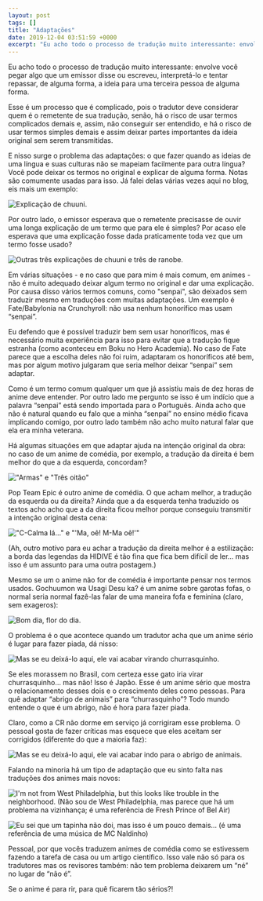 ```yaml
---
layout: post
tags: []
title: "Adaptações"
date: 2019-12-04 03:51:59 +0000
excerpt: "Eu acho todo o processo de tradução muito interessante: envolve você pegar algo que um emissor disse ou escreveu, interpretá-lo e tentar..."
---
```


Eu acho todo o processo de tradução muito interessante: envolve você pegar algo que um emissor disse ou escreveu, interpretá-lo e tentar repassar, de alguma forma, a ideia para uma terceira pessoa de alguma forma.

Esse é um processo que é complicado, pois o tradutor deve considerar quem é o remetente de sua tradução, senão, há o risco de usar termos complicados demais e, assim, não conseguir ser entendido, e há o risco de usar termos simples demais e assim deixar partes importantes da ideia original sem serem transmitidas.

E nisso surge o problema das adaptações: o que fazer quando as ideias de uma língua e suas culturas não se mapeiam facilmente para outra língua? Você pode deixar os termos no original e explicar de alguma forma. Notas são comumente usadas para isso. Já falei delas várias vezes aqui no blog, eis mais um exemplo:

![Explicação de chuuni.](https://i.imgur.com/6b16hWG.png)

Por outro lado, o emissor esperava que o remetente precisasse de ouvir uma longa explicação de um termo que para ele é simples? Por acaso ele esperava que uma explicação fosse dada praticamente toda vez que um termo fosse usado?

![Outras três explicações de chuuni e três de ranobe.](https://i.imgur.com/mj2UV5A.png)

Em várias situações - e no caso que para mim é mais comum, em animes - não é muito adequado deixar algum termo no original e dar uma explicação. Por causa disso vários termos comuns, como "senpai", são deixados sem traduzir mesmo em traduções com muitas adaptações. Um exemplo é Fate/Babylonia na Crunchyroll: não usa nenhum honorífico mas usam “senpai”.

Eu defendo que é possível traduzir bem sem usar honoríficos, mas é necessário muita experiência para isso para evitar que a tradução fique estranha (como aconteceu em Boku no Hero Academia). No caso de Fate parece que a escolha deles não foi ruim, adaptaram os honoríficos até bem, mas por algum motivo julgaram que seria melhor deixar “senpai” sem adaptar.

Como é um termo comum qualquer um que já assistiu mais de dez horas de anime deve entender. Por outro lado me pergunto se isso é um indício que a palavra “senpai” está sendo importada para o Português. Ainda acho que não é natural quando eu falo que a minha “senpai” no ensino médio ficava implicando comigo, por outro lado também não acho muito natural falar que ela era minha veterana.

Há algumas situações em que adaptar ajuda na intenção original da obra: no caso de um anime de comédia, por exemplo, a tradução da direita é bem melhor do que a da esquerda, concordam?

!["Armas" e "Três oitão"](https://i.imgur.com/mPzJUxV.png)

Pop Team Epic é outro anime de comédia. O que acham melhor, a tradução da esquerda ou da direita? Ainda que a da esquerda tenha traduzido os textos acho acho que a da direita ficou melhor porque conseguiu transmitir a intenção original desta cena:

!["C-Calma lá..." e "'Ma, oê! M-Ma oê!'"](https://i.imgur.com/FnsoYeo.png)

(Ah, outro motivo para eu achar a tradução da direita melhor é a estilização: a borda das legendas da HIDIVE é tão fina que fica bem difícil de ler… mas isso é um assunto para uma outra postagem.)

Mesmo se um o anime não for de comédia é importante pensar nos termos usados. Gochuumon wa Usagi Desu ka? é um anime sobre garotas fofas, o normal seria normal fazê-las falar de uma maneira fofa e feminina (claro, sem exageros):

![Bom dia, flor do dia.](https://i.imgur.com/vpvEfAh.png)

O problema é o que acontece quando um tradutor acha que um anime sério é lugar para fazer piada, dá nisso:

![Mas se eu deixá-lo aqui, ele vai acabar virando churrasquinho.](https://i.imgur.com/vTO776q.png)

Se eles morassem no Brasil, com certeza esse gato iria virar churrasquinho… mas não! Isso é Japão. Esse é um anime sério que mostra o relacionamento desses dois e o crescimento deles como pessoas. Para quê adaptar “abrigo de animais” para “churrasquinho”? Todo mundo entende o que é um abrigo, não é hora para fazer piada.

Claro, como a CR não dorme em serviço já corrigiram esse problema. O pessoal gosta de fazer críticas mas esquece que eles aceitam ser corrigidos (diferente do que a maioria faz):

![Mas se eu deixá-lo aqui, ele vai acabar indo para o abrigo de animais.](https://i.imgur.com/M8tfZXs.png)

Falando na minoria há um tipo de adaptação que eu sinto falta nas traduções dos animes mais novos:

![I'm not from West Philadelphia, but this looks like trouble in the neighborhood. (Não sou de West Philadelphia, mas parece que há um problema na vizinhança; é uma referência de Fresh Prince of Bel Air)](https://i.imgur.com/aYSJ9No.png)

![Eu sei que um tapinha não doi, mas isso é um pouco demais… (é uma referência de uma música de MC Naldinho)](https://i.imgur.com/TEfWxeY.png)

Pessoal, por que vocês traduzem animes de comédia como se estivessem fazendo a tarefa de casa ou um artigo científico. Isso vale não só para os tradutores mas os revisores também: não tem problema deixarem um “né” no lugar de “não é”.

Se o anime é para rir, para quê ficarem tão sérios?!